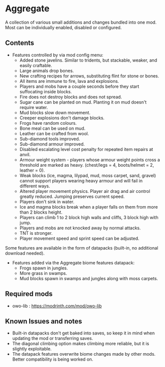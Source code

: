 # Aggregate

A collection of various small additions and changes bundled into one mod. Most can be individually enabled, disabled or configured.

## Contents

- Features controlled by via mod config menu:
  - Added stone javelins. Similar to tridents, but stackable, weaker, and easily craftable.
  - Large animals drop bones.
  - New crafting recipes for arrows, substituting flint for stone or bones.
  - All items are immune to fire, lava and explosions.
  - Players and mobs have a couple seconds before they start suffocating inside blocks.
  - Fire does not destroy blocks and does not spread.
  - Sugar cane can be planted on mud. Planting it on mud doesn't require water.
  - Mud blocks slow down movement.
  - Creeper explosions don't damage blocks.
  - Frogs have random colours.
  - Bone meal can be used on mud.
  - Leather can be crafted from wool.
  - Sub-diamond tools improved.
  - Sub-diamond armour improved.
  - Disabled escalating level cost penalty for repeated item repairs at anvil.
  - Armour weight system - players whose armour weight points cross a threshold are marked as heavy. (chest/legs = 4, boots/helmet = 2, leather = 0).
  - Weak blocks (ice, magma, lilypad, mud, moss carpet, sand, gravel) cannot support players wearing heavy armour and will fail in different ways.
  - Altered player movement physics. Player air drag and air control greatly reduced. Jumping preserves current speed.
  - Players don't sink in water.
  - Ice and magma blocks break when a player falls on them from more than 2 blocks height.
  - Players can climb 1 to 2 block high walls and cliffs, 3 block high with jump.
  - Players and mobs are not knocked away by normal attacks.
  - TNT is stronger.
  - Player movement speed and sprint speed can be adjusted.



Some features are available in the form of datapacks (built-in, no additional download needed).


- Features added via the Aggregate biome features datapack:
  - Frogs spawn in jungles.
  - More grass in swamps.
  - Mud blocks spawn in swamps and jungles along with moss carpets.



## Required mods
- owo-lib : https://modrinth.com/mod/owo-lib




## Known Issues and notes
- Built-in datapacks don't get baked into saves, so keep it in mind when updating the mod or transferring saves.
- The diagonal climbing option makes climbing more reliable, but it is slightly exploitable.
- The datapack features overwrite biome changes made by other mods. Better compatibility is being worked on.


